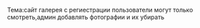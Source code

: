Тема:сайт галерея с региестрации
пользователи могут только смотреть,админ добавлять фотографии и их убирать

